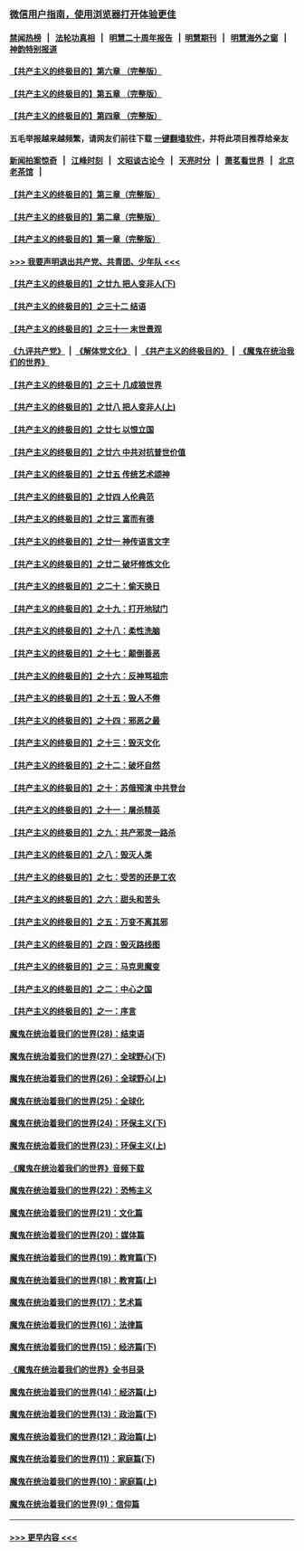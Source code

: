 ### [微信用户指南，使用浏览器打开体验更佳](https://github.com/gfw-breaker/banned-news1/blob/master/indexes/wechat-guide.md?t=0)
#### [禁闻热榜](热点新闻.md?t=0)  &nbsp;&nbsp;|&nbsp;&nbsp; [法轮功真相](https://github.com/gfw-breaker/truth/blob/master/README.md?t=0) &nbsp;&nbsp;|&nbsp;&nbsp; [明慧二十周年报告](https://github.com/gfw-breaker/mh-reports/blob/master/README.md?t=0) &nbsp;&nbsp;|&nbsp;&nbsp;[明慧期刊](https://github.com/gfw-breaker/mh-qikan) &nbsp;&nbsp;|&nbsp;&nbsp; [明慧海外之窗](https://github.com/gfw-breaker/mh-news/blob/master/README.md?t=0) &nbsp;&nbsp;|&nbsp;&nbsp; [神韵特别报道](https://github.com/gfw-breaker/mh-news/blob/master/shenyun.md?t=0)
#### [【共产主义的终极目的】第六章 （完整版）](../pages/nsc422/n11428913.md?t=02161802) 
#### [【共产主义的终极目的】第五章 （完整版）](../pages/nsc422/n11428912.md?t=02161802) 
#### [【共产主义的终极目的】第四章 （完整版）](../pages/nsc422/n11428907.md?t=02161802) 
#### 五毛举报越来越频繁，请网友们前往下载 [一键翻墙软件](https://github.com/gfw-breaker/ssr-accounts)，并将此项目推荐给亲友
#### [新闻拍案惊奇](https://github.com/gfw-breaker/banned-news1/blob/master/pages/link4.md) &nbsp;&nbsp;|&nbsp;&nbsp; [江峰时刻](https://github.com/gfw-breaker/banned-news1/blob/master/pages/link4.md) &nbsp;&nbsp;|&nbsp;&nbsp; [文昭谈古论今](https://github.com/gfw-breaker/banned-news1/blob/master/pages/link4.md) &nbsp;&nbsp;|&nbsp;&nbsp; [天亮时分](https://github.com/gfw-breaker/banned-news1/blob/master/pages/link4.md) &nbsp;&nbsp;|&nbsp;&nbsp; [萧茗看世界](https://github.com/gfw-breaker/banned-news1/blob/master/pages/link4.md) &nbsp;&nbsp;|&nbsp;&nbsp; [北京老茶馆](https://github.com/gfw-breaker/banned-news1/blob/master/pages/link4.md) &nbsp;&nbsp;|&nbsp;&nbsp; 
#### [【共产主义的终极目的】第三章（完整版）](../pages/nsc422/n11428848.md?t=02161802) 
#### [【共产主义的终极目的】第二章（完整版）](../pages/nsc422/n11428831.md?t=02161802) 
#### [【共产主义的终极目的】第一章（完整版）](../pages/nsc422/n11417651.md?t=02161802) 
#### [>>> 我要声明退出共产党、共青团、少年队 <<<](https://github.com/begood0513/goodnews/blob/master/quit/letter.md) 
#### [【共产主义的终极目的】之廿九 把人变非人(下)](../pages/nsc422/n11344140.md?t=02161802) 
#### [【共产主义的终极目的】之三十二 结语](../pages/nsc422/n11360535.md?t=02161802) 
#### [【共产主义的终极目的】之三十一 末世景观](../pages/nsc422/n11351129.md?t=02161802) 
#### [《九评共产党》](https://github.com/begood0513/9ping.md/blob/master/README.md) &nbsp;|&nbsp; [《解体党文化》](../../../../jtdwh.md/blob/master/README.md)  &nbsp;|&nbsp; [《共产主义的终极目的》](../../../../gczydzjmd.md/blob/master/README.md) &nbsp;|&nbsp; [《魔鬼在统治我们的世界》](../../../../mgztzwmdsj.md/blob/master/README.md) 
#### [【共产主义的终极目的】之三十 几成狼世界](../pages/nsc422/n11348280.md?t=02161802) 
#### [【共产主义的终极目的】之廿八 把人变非人(上)](../pages/nsc422/n11340492.md?t=02161802) 
#### [【共产主义的终极目的】之廿七 以恨立国](../pages/nsc422/n11336944.md?t=02161802) 
#### [【共产主义的终极目的】之廿六 中共对抗普世价值](../pages/nsc422/n11324785.md?t=02161802) 
#### [【共产主义的终极目的】之廿五 传统艺术颂神](../pages/nsc422/n11296396.md?t=02161802) 
#### [【共产主义的终极目的】之廿四 人伦典范](../pages/nsc422/n11296397.md?t=02161802) 
#### [【共产主义的终极目的】之廿三 富而有德](../pages/nsc422/n11283598.md?t=02161802) 
#### [【共产主义的终极目的】之廿一 神传语言文字](../pages/nsc422/n11263265.md?t=02161802) 
#### [【共产主义的终极目的】之廿二 破坏修炼文化](../pages/nsc422/n11245728.md?t=02161802) 
#### [【共产主义的终极目的】之二十：偷天换日](../pages/nsc422/n11238846.md?t=02161802) 
#### [【共产主义的终极目的】之十九：打开地狱门](../pages/nsc422/n11206376.md?t=02161802) 
#### [【共产主义的终极目的】之十八：柔性洗脑](../pages/nsc422/n11199994.md?t=02161802) 
#### [【共产主义的终极目的】之十七：颠倒善恶](../pages/nsc422/n11179782.md?t=02161802) 
#### [【共产主义的终极目的】之十六：反神骂祖宗](../pages/nsc422/n11166798.md?t=02161802) 
#### [【共产主义的终极目的】之十五：毁人不倦](../pages/nsc422/n11166792.md?t=02161802) 
#### [【共产主义的终极目的】之十四：邪恶之最](../pages/nsc422/n11150249.md?t=02161802) 
#### [【共产主义的终极目的】之十三：毁灭文化](../pages/nsc422/n11135227.md?t=02161802) 
#### [【共产主义的终极目的】之十二：破坏自然](../pages/nsc422/n11135214.md?t=02161802) 
#### [【共产主义的终极目的】之十：苏俄预演 中共登台](../pages/nsc422/n11118424.md?t=02161802) 
#### [【共产主义的终极目的】之十一：屠杀精英](../pages/nsc422/n11118442.md?t=02161802) 
#### [【共产主义的终极目的】之九：共产邪灵一路杀](../pages/nsc422/n11114139.md?t=02161802) 
#### [【共产主义的终极目的】之八：毁灭人类](../pages/nsc422/n11108503.md?t=02161802) 
#### [【共产主义的终极目的】之七：受苦的还是工农](../pages/nsc422/n11101809.md?t=02161802) 
#### [【共产主义的终极目的】之六：甜头和苦头](../pages/nsc422/n11096971.md?t=02161802) 
#### [【共产主义的终极目的】之五：万变不离其邪](../pages/nsc422/n11091285.md?t=02161802) 
#### [【共产主义的终极目的】之四：毁灭路线图](../pages/nsc422/n11086284.md?t=02161802) 
#### [【共产主义的终极目的】之三：马克思魔变](../pages/nsc422/n11061941.md?t=02161802) 
#### [【共产主义的终极目的】之二：中心之国](../pages/nsc422/n11047728.md?t=02161802) 
#### [【共产主义的终极目的】之一：序言](../pages/nsc422/n11086077.md?t=02161802) 
#### [魔鬼在统治着我们的世界(28)：结束语](../pages/nsc422/n10936246.md?t=02161802) 
#### [魔鬼在统治着我们的世界(27)：全球野心(下)](../pages/nsc422/n10928319.md?t=02161802) 
#### [魔鬼在统治着我们的世界(26)：全球野心(上)](../pages/nsc422/n10900318.md?t=02161802) 
#### [魔鬼在统治着我们的世界(25)：全球化](../pages/nsc422/n10788205.md?t=02161802) 
#### [魔鬼在统治着我们的世界(24)：环保主义(下)](../pages/nsc422/n10695307.md?t=02161802) 
#### [魔鬼在统治着我们的世界(23)：环保主义(上)](../pages/nsc422/n10688613.md?t=02161802) 
#### [《魔鬼在统治着我们的世界》音频下载](../pages/nsc422/n10635553.md?t=02161802) 
#### [魔鬼在统治着我们的世界(22)：恐怖主义](../pages/nsc422/n10614727.md?t=02161802) 
#### [魔鬼在统治着我们的世界(21)：文化篇](../pages/nsc422/n10597706.md?t=02161802) 
#### [魔鬼在统治着我们的世界(20)：媒体篇](../pages/nsc422/n10586579.md?t=02161802) 
#### [魔鬼在统治着我们的世界(19)：教育篇(下)](../pages/nsc422/n10564808.md?t=02161802) 
#### [魔鬼在统治着我们的世界(18)：教育篇(上)](../pages/nsc422/n10526970.md?t=02161802) 
#### [魔鬼在统治着我们的世界(17)：艺术篇](../pages/nsc422/n10499093.md?t=02161802) 
#### [魔鬼在统治着我们的世界(16)：法律篇](../pages/nsc422/n10485969.md?t=02161802) 
#### [魔鬼在统治着我们的世界(15)：经济篇(下)](../pages/nsc422/n10469975.md?t=02161802) 
#### [《魔鬼在统治着我们的世界》全书目录](../pages/nsc422/n10464261.md?t=02161802) 
#### [魔鬼在统治着我们的世界(14)：经济篇(上)](../pages/nsc422/n10457370.md?t=02161802) 
#### [魔鬼在统治着我们的世界(13)：政治篇(下)](../pages/nsc422/n10448270.md?t=02161802) 
#### [魔鬼在统治着我们的世界(12)：政治篇(上)](../pages/nsc422/n10444576.md?t=02161802) 
#### [魔鬼在统治着我们的世界(11)：家庭篇(下)](../pages/nsc422/n10440961.md?t=02161802) 
#### [魔鬼在统治着我们的世界(10)：家庭篇(上)](../pages/nsc422/n10435448.md?t=02161802) 
#### [魔鬼在统治着我们的世界(9)：信仰篇](../pages/nsc422/n10432159.md?t=02161802) 

----
#### [ >>> 更早内容 <<< ](../indexes/nsc422-earlier.md)

